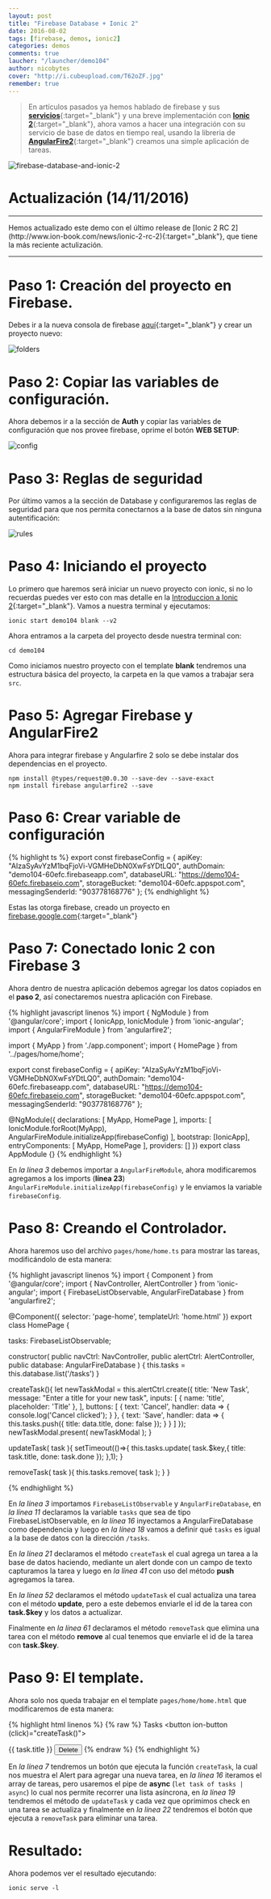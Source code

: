 ```yaml
---
layout: post
title: "Firebase Database + Ionic 2"
date: 2016-08-02
tags: [firebase, demos, ionic2]
categories: demos
comments: true
laucher: "/launcher/demo104"
author: nicobytes
cover: "http://i.cubeupload.com/T62oZF.jpg"
remember: true
---
```


> En artículos pasados ya hemos hablado de firebase y sus [**servicios**](http://www.ion-book.com/ionic2/firebase-3){:target="_blank"} y una breve implementación con [**Ionic 2**](http://www.ion-book.com/ionic2/ionic-2-firebase-3){:target="_blank"}, ahora vamos a hacer una integración con su servicio de base de datos en tiempo real, usando la libreria de [**AngularFire2**](https://angularfire2.com/api/){:target="_blank"} creamos una simple aplicación de tareas.

<img class="img-responsive" src="http://i.cubeupload.com/T62oZF.jpg" alt="firebase-database-and-ionic-2">

# Actualización (14/11/2016)
<hr/>
Hemos actualizado este demo con el último release de [Ionic 2 RC 2](http://www.ion-book.com/news/ionic-2-rc-2){:target="_blank"}, que tiene la más reciente actulización.

<hr/>

# Paso 1: Creación del proyecto en Firebase.

Debes ir a la nueva consola de firebase [aquí](https://console.firebase.google.com){:target="_blank"} y crear un proyecto nuevo:

<img class="img-responsive" src="http://i.cubeupload.com/9FkUqS.png" alt="folders">

# Paso 2: Copiar las variables de configuración.

Ahora debemos ir a la sección de **Auth** y copiar las variables de configuración que nos provee firebase, oprime el botón **WEB SETUP**:

<img class="img-responsive" src="http://i.cubeupload.com/KpwFRs.png" alt="config">

# Paso 3: Reglas de seguridad

Por último vamos a la sección de Database y configuraremos las reglas de seguridad para que nos permita conectarnos a la base de datos sin ninguna autentificación:

<img class="img-responsive" src="http://i.cubeupload.com/sWK679.png" alt="rules">

# Paso 4: Iniciando el proyecto

Lo primero que haremos será iniciar un nuevo proyecto con ionic, si no lo recuerdas puedes ver esto con mas detalle en la [Introduccion a Ionic 2](http://www.ion-book.com/ionic2/ionic2){:target="_blank"}.
Vamos a nuestra terminal y ejecutamos:

```
ionic start demo104 blank --v2
```

Ahora entramos a la carpeta del proyecto desde nuestra terminal con:

```
cd demo104
```

Como iniciamos nuestro proyecto con el template **blank** tendremos una estructura básica del proyecto, la carpeta en la que vamos a trabajar sera `src`.

# Paso 5: Agregar Firebase y AngularFire2

Ahora para integrar firebase y Angularfire 2 solo se debe instalar dos dependencias en el proyecto.

```
npm install @types/request@0.0.30 --save-dev --save-exact
npm install firebase angularfire2 --save
```

# Paso 6: Crear variable de configuración

{% highlight ts %}
export const firebaseConfig = {
  apiKey: "AIzaSyAvYzM1bqFjoVi-VGMHeDbN0XwFsYDtLQ0",
  authDomain: "demo104-60efc.firebaseapp.com",
  databaseURL: "https://demo104-60efc.firebaseio.com",
  storageBucket: "demo104-60efc.appspot.com",
  messagingSenderId: "903778168776"
};
{% endhighlight %}

Estas las otorga firebase, creado un proyecto en [firebase.google.com](https://firebase.google.com){:target="_blank"}


# Paso 7: Conectado Ionic 2 con Firebase 3

Ahora dentro de nuestra aplicación debemos agregar los datos copiados en el **paso 2**, así conectaremos nuestra aplicación con Firebase.

{% highlight javascript linenos %}
import { NgModule } from '@angular/core';
import { IonicApp, IonicModule } from 'ionic-angular';
import { AngularFireModule } from 'angularfire2';

import { MyApp } from './app.component';
import { HomePage } from '../pages/home/home';

export const firebaseConfig = {
  apiKey: "AIzaSyAvYzM1bqFjoVi-VGMHeDbN0XwFsYDtLQ0",
  authDomain: "demo104-60efc.firebaseapp.com",
  databaseURL: "https://demo104-60efc.firebaseio.com",
  storageBucket: "demo104-60efc.appspot.com",
  messagingSenderId: "903778168776"
};

@NgModule({
  declarations: [
    MyApp,
    HomePage
  ],
  imports: [
    IonicModule.forRoot(MyApp),
    AngularFireModule.initializeApp(firebaseConfig)
  ],
  bootstrap: [IonicApp],
  entryComponents: [
    MyApp,
    HomePage
  ],
  providers: []
})
export class AppModule {}
{% endhighlight %}

En *la línea 3* debemos importar a `AngularFireModule`, ahora modificaremos agregamos a los imports (**línea 23**) `AngularFireModule.initializeApp(firebaseConfig)` y le enviamos la variable `firebaseConfig`.

# Paso 8: Creando el Controlador.

Ahora haremos uso del archivo `pages/home/home.ts` para mostrar las tareas, modificándolo de esta manera:

{% highlight javascript linenos %}
import { Component } from '@angular/core';
import { NavController, AlertController } from 'ionic-angular';
import { FirebaseListObservable, AngularFireDatabase  } from 'angularfire2';

@Component({
  selector: 'page-home',
  templateUrl: 'home.html'
})
export class HomePage {

  tasks: FirebaseListObservable<any>;

  constructor(
    public navCtrl: NavController,
    public alertCtrl: AlertController,
    public database: AngularFireDatabase
  ) {
    this.tasks = this.database.list('/tasks')
  }

  createTask(){
    let newTaskModal = this.alertCtrl.create({
      title: 'New Task',
      message: "Enter a title for your new task",
      inputs: [
        {
          name: 'title',
          placeholder: 'Title'
        },
      ],
      buttons: [
        {
          text: 'Cancel',
          handler: data => {
            console.log('Cancel clicked');
          }
        },
        {
          text: 'Save',
          handler: data => {
            this.tasks.push({
              title: data.title,
              done: false
            });
          }
        }
      ]
    });
    newTaskModal.present( newTaskModal );
  }

  updateTask( task ){
    setTimeout(()=>{
      this.tasks.update( task.$key,{
        title: task.title,
        done: task.done
      });
    },1);
  }

  removeTask( task ){
    this.tasks.remove( task );
  }
}

{% endhighlight %}

En *la línea 3* importamos `FirebaseListObservable` y  `AngularFireDatabase`, en *la línea 11* declaramos la variable `tasks` que sea de tipo FirebaseListObservable, en *la línea 16* inyectamos a AngularFireDatabase como dependencia y luego en *la línea 18* vamos a definir qué `tasks` es igual a la base de datos con la dirección `/tasks`.

En *la línea 21* declaramos el método `createTask` el cual agrega un tarea a la base de datos haciendo, mediante un alert donde con un campo de texto capturamos la tarea y luego en *la línea 41* con uso del método **push** agregamos la tarea.

En *la línea 52* declaramos el método `updateTask` el cual actualiza una tarea con el método **update**, pero a este debemos enviarle el id de la tarea con **task.$key** y los datos a actualizar.

Finalmente en *la línea 61* declaramos el método `removeTask` que elimina una tarea con el método **remove** al cual tenemos que enviarle el id de la tarea con **task.$key**.

# Paso 9: El template.

Ahora solo nos queda trabajar en el template `pages/home/home.html` que modificaremos de esta manera:

{% highlight html linenos %}
{% raw %}
<ion-header>
  <ion-navbar color="primary">
    <ion-title>
      Tasks
    </ion-title>
    <ion-buttons start>
      <button ion-button (click)="createTask()">
        <ion-icon name="add"></ion-icon>
      </button>
    </ion-buttons>
  </ion-navbar>
</ion-header>

<ion-content>
  <ion-list>
    <ion-item-sliding *ngFor='let task of tasks | async'>
      <ion-item>
        <ion-label>{{ task.title }}</ion-label>
        <ion-checkbox (ionChange)="updateTask( task )" [(ngModel)]="task.done"></ion-checkbox>
      </ion-item>
       <ion-item-options>
        <button ion-button danger (click)="removeTask( task )">
          Delete
        </button>
       </ion-item-options>
    </ion-item-sliding>
  </ion-list>
</ion-content>
{% endraw %}
{% endhighlight %}

En *la línea 7* tendremos un botón que ejecuta la función `createTask`, la cual nos muestra el Alert para agregar una nueva tarea, en *la línea 16* iteramos el array de tareas, pero usaremos el pipe de **async** (`let task of tasks | async`) lo cual nos permite recorrer una lista asíncrona, en *la línea 19* tendremos el método de `updateTask` y cada vez que oprimimos check en una tarea se actualiza y finalmente en *la línea 22* tendremos el botón que ejecuta a `removeTask` para eliminar una tarea.

# Resultado:

Ahora podemos ver el resultado ejecutando:

```
ionic serve -l
```